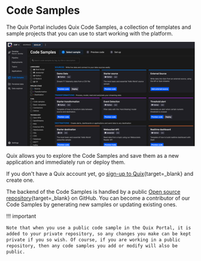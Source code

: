 # Code Samples

The Quix Portal includes Quix Code Samples, a collection of templates and sample projects that you can use to start working with the platform.

![Code Samples](../samples/code-samples.png)

Quix allows you to explore the Code Samples and save them as a new application and immediately run or deploy them. 

If you don't have a Quix account yet, go [sign-up to Quix](https://portal.platform.quix.ai/self-sign-up?xlink=docs){target=_blank} and create one.

The backend of the Code Samples is handled by a public [Open source repository](https://github.com/quixio/quix-samples){target=_blank} on GitHub. You can become a contributor of our Code Samples by generating new samples or updating existing ones.

!!! important

    Note that when you use a public code sample in the Quix Portal, it is added to your private repository, so any changes you make can be kept private if you so wish. Of course, if you are working in a public repository, then any code samples you add or modify will also be public.


